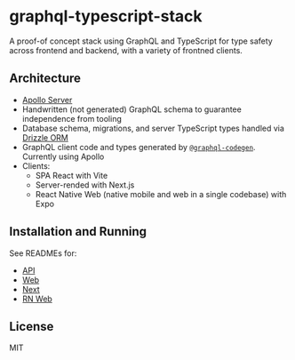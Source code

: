 # graphql-typescript-stack

A proof-of concept stack using GraphQL and TypeScript for type safety across frontend and backend, with a variety of frontned clients.

## Architecture

- [Apollo Server](https://www.apollographql.com/docs/apollo-server/)
- Handwritten (not generated) GraphQL schema to guarantee independence from tooling
- Database schema, migrations, and server TypeScript types handled via [Drizzle ORM](https://orm.drizzle.team/)
- GraphQL client code and types generated by [`@graphql-codegen`](https://the-guild.dev/graphql/codegen/docs/guides/react-vue). Currently using Apollo
- Clients:
  - SPA React with Vite
  - Server-rended with Next.js
  - React Native Web (native mobile and web in a single codebase) with Expo

## Installation and Running

See READMEs for:

- [API](./api/README.md)
- [Web](./web/README.md)
- [Next](./next/README.md)
- [RN Web](./rnweb/README.md)

## License

MIT

